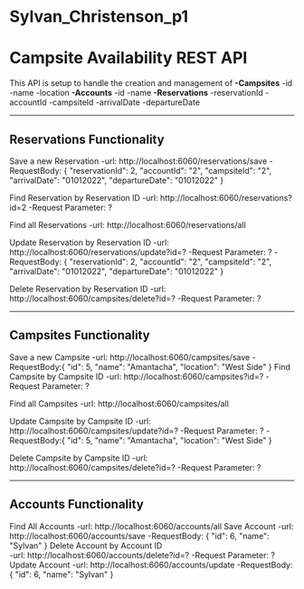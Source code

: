 # Sylvan_Christenson_p1

Campsite Availability REST API
==============================

This API is setup to handle the creation and management of
**-Campsites**
    -id
    -name
    -location
**-Accounts**
    -id
    -name
**-Reservations**
    -reservationId
    -accountId
    -campsiteId
    -arrivalDate
    -departureDate
    
------------------------------
Reservations Functionality
------------------------------
Save a new Reservation 
    -url: http://localhost:6060/reservations/save
    -RequestBody: {
                   "reservationId": 2,
                   "accountId": "2",
                   "campsiteId": "2",
                   "arrivalDate": "01012022",
                   "departureDate": "01012022"
                   }
                  
Find Reservation by Reservation ID
    -url: http://localhost:6060/reservations?id=2
    -Request Parameter: ?
    
Find all Reservations
    -url: http://localhost:6060/reservations/all
    
Update Reservation by Reservation ID
    -url: http://localhost:6060/reservations/update?id=?
    -Request Parameter: ?
    -RequestBody: {
                   "reservationId": 2,
                   "accountId": "2",
                   "campsiteId": "2",
                   "arrivalDate": "01012022",
                   "departureDate": "01012022"
                   }
                   
Delete Reservation by Reservation ID
    -url: http://localhost:6060/campsites/delete?id=?
    -Request Parameter: ?
    
------------------------------
Campsites Functionality
------------------------------
Save a new Campsite 
    -url: http://localhost:6060/campsites/save
    -RequestBody:{
                  "id": 5,
                  "name": "Amantacha",
                  "location": "West Side"
                  }
Find Campsite by Campsite ID
    -url: http://localhost:6060/campsites?id=?
    -Request Parameter: ?
    
Find all Campsites
    -url: http://localhost:6060/campsites/all
    
Update Campsite by Campsite ID
    -url: http://localhost:6060/campsites/update?id=?
    -Request Parameter: ?
    -RequestBody:{
                  "id": 5,
                  "name": "Amantacha",
                  "location": "West Side"
                  }
                  
Delete Campsite by Campsite ID
    -url: http://localhost:6060/campsites/delete?id=?
    -Request Parameter: ?   
    
------------------------------
Accounts Functionality
------------------------------

Find All Accounts
    -url: http://localhost:6060/accounts/all
Save Account
    -url: http://localhost:6060/accounts/save
    -RequestBody: {
                   "id": 6,
                   "name": "Sylvan"
                   }
  Delete Account by Account ID  
      -url: http://localhost:6060/accounts/delete?id=?
      -Request Parameter: ?
  Update Account 
      -url: http://localhost:6060/accounts/update
      -RequestBody: {
                   "id": 6,
                   "name": "Sylvan"
                   }
